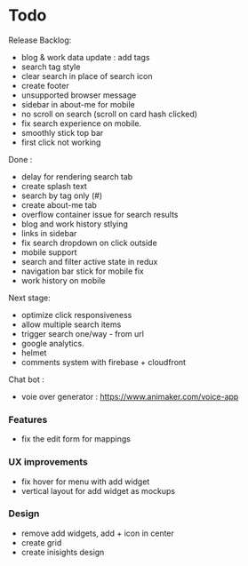 # Todo

Release Backlog:

- blog & work data update : add tags
- search tag style
- clear search in place of search icon
- create footer
- unsupported browser message
- sidebar in about-me for mobile
- no scroll on search (scroll on card hash clicked)
- fix search experience on mobile.
- smoothly stick top bar
- first click not working

Done :

- delay for rendering search tab
- create splash text
- search by tag only (#)
- create about-me tab
- overflow container issue for search results
- blog and work history stlying
- links in sidebar
- fix search dropdown on click outside
- mobile support
- search and filter active state in redux
- navigation bar stick for mobile fix
- work history on mobile

Next stage:

- optimize click responsiveness
- allow multiple search items
- trigger search one/way - from url
- google analytics.
- helmet
- comments system with firebase + cloudfront

Chat bot :

- voie over generator : https://www.animaker.com/voice-app

### Features

- fix the edit form for mappings

### UX improvements

- fix hover for menu with add widget
- vertical layout for add widget as mockups

### Design

- remove add widgets, add + icon in center
- create grid
- create inisights design
